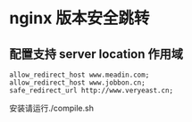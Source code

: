 # nginx 版本安全跳转

## 配置支持 server  location  作用域
```
allow_redirect_host www.meadin.com;
allow_redirect_host www.jobbon.cn;
safe_redirect_url http://www.veryeast.cn;
```
安装请运行./compile.sh
